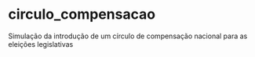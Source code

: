 # circulo_compensacao
Simulação da introdução de um círculo de compensação nacional para as eleições legislativas
